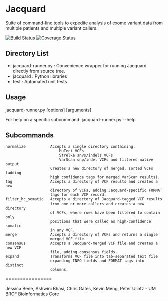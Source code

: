 
Jacquard
================
Suite of command-line tools to expedite analysis of exome variant data from multiple patients and multiple variant callers.

[![Build Status](https://travis-ci.org/umich-brcf-bioinf/Jacquard.svg?branch=develop)](https://travis-ci.org/umich-brcf-bioinf/Jacquard) 
[![Coverage Status](https://coveralls.io/repos/umich-brcf-bioinf/Jacquard/badge.png?branch=develop)](https://coveralls.io/r/umich-brcf-bioinf/Jacquard?branch=develop)

## Directory List
* jacquard-runner.py : Convenience wrapper for running Jacquard directly from source tree.
* jacquard : Python libraries 
* test : Automated unit tests

## Usage

jacquard-runner.py <subcommand> [options] [arguments]

For help on a specific subcommand:
jacquard-runner.py <subcommand> --help 

## Subcommands
    normalize           Accepts a single directory containing:
                            MuTect VCFs
                            Strelka snvs/indels VCFs
                            VarScan snp/indel VCFs and filtered native output
                        Creates a new directory of merged, sorted VCFs (adding 
                        high confidence tags for merged VarScan results).
    tag                 Accepts a directory of VCF results and creates a new
                        directory of VCFs, adding Jacquard-specific FORMAT
                        tags for each VCF record.
    filter_hc_somatic   Accepts a directory of Jacquard-tagged VCF results
                        from one or more callers and creates a new directory
                        of VCFs, where rows have been filtered to contain only
                        positions that were called as high-confidence somatic 
                        in any VCF.
    merge               Accepts a directory of VCFs and returns a single
                        merged VCF file.
    consensus           Accepts a Jacquard-merged VCF file and creates a new VCF
                        file, adding consensus fields.
    expand              Transforms VCF file into tab-separated text file 
                        expanding INFO fields and FORMAT tags into distinct
                        columns.

================

Jessica Bene, Ashwini Bhasi, Chris Gates, Kevin Meng, Peter Ulintz - UM BRCF Bioinformatics Core

